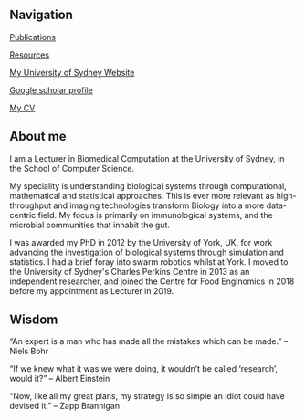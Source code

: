 ## Navigation

[Publications](https://marknormanread.github.io/publications)

[Resources](https://marknormanread.github.io/resources)

[My University of Sydney Website](https://sydney.edu.au/engineering/about/our-people/academic-staff/mark-read.html)

[Google scholar profile](https://scholar.google.co.uk/citations?user=WfvA3zIAAAAJ&hl=en&authuser=1)

[My CV](cv/MarkRead_CV.pdf)


## About me

I am a Lecturer in Biomedical Computation at the University of Sydney, in the School of Computer Science. 

My speciality is understanding biological systems through computational, mathematical and statistical approaches. This is ever more relevant as high-throughput and imaging technologies transform Biology into a more data-centric field. My focus is primarily on immunological systems, and the microbial communities that inhabit the gut.

I was awarded my PhD in 2012 by the University of York, UK, for work advancing the investigation of biological systems through simulation and statistics. I had a brief foray into swarm robotics whilst at York. I moved to the University of Sydney's Charles Perkins Centre in 2013 as an independent researcher, and joined the Centre for Food Enginomics in 2018 before my appointment as Lecturer in 2019.


## Wisdom 

“An expert is a man who has made all the mistakes which can be made.” – Niels Bohr

“If we knew what it was we were doing, it wouldn’t be called ‘research’, would it?” – Albert Einstein

“Now, like all my great plans, my strategy is so simple an idiot could have devised it.” – Zapp Brannigan

